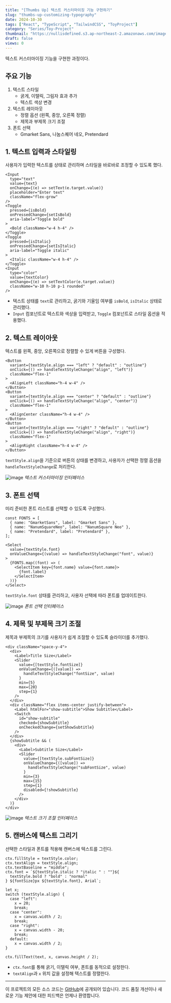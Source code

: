 ```yaml
---
title: "[Thumbs Up] 텍스트 커스터마이징 기능 구현하기"
slug: "thumbs-up-customizing-typography"
date: 2024-10-30
tags: ["React", "TypeScript", "TailwindCSS", "ToyProject"]
category: "Series/Toy-Project"
thumbnail: "https://nullisdefined.s3.ap-northeast-2.amazonaws.com/images/a32305c4997a041b5d69663a3a99fe2c.png"
draft: false
views: 0
---
```

텍스트 커스터마이징 기능을 구현한 과정이다.

## 주요 기능
1. 텍스트 스타일
	- 굵게, 이탤릭, 그림자 효과 추가
	- 텍스트 색상 변경
2. 텍스트 레이아웃
	- 정렬 옵션 (왼쪽, 중앙, 오른쪽 정렬)
	- 제목과 부제목 크기 조절
3. 폰트 선택
	- Gmarket Sans, 나눔스퀘어 네오, Pretendard

## 1. 텍스트 입력과 스타일링
사용자가 입력한 텍스트를 상태로 관리하며 스타일을 바로바로 조정할 수 있도록 했다.

```tsx
<Input
  type="text"
  value={text}
  onChange={(e) => setText(e.target.value)}
  placeholder="Enter text"
  className="flex-grow"
/>
<Toggle
  pressed={isBold}
  onPressedChange={setIsBold}
  aria-label="Toggle bold"
>
  <Bold className="w-4 h-4" />
</Toggle>
<Toggle
  pressed={isItalic}
  onPressedChange={setIsItalic}
  aria-label="Toggle italic"
>
  <Italic className="w-4 h-4" />
</Toggle>
<Input
  type="color"
  value={textColor}
  onChange={(e) => setTextColor(e.target.value)}
  className="w-10 h-10 p-1 rounded"
/>
```

- 텍스트 상태를 `text`로 관리하고, 굵기와 기울임 여부를 `isBold`, `isItalic` 상태로 관리했다.
- `Input` 컴포넌트로 텍스트와 색상을 입력받고, `Toggle` 컴포넌트로 스타일 옵션을 적용했다.

## 2. 텍스트 레이아웃
텍스트를 왼쪽, 중앙, 오른쪽으로 정렬할 수 있게 버튼을 구성했다.

```tsx
<Button
  variant={textStyle.align === "left" ? "default" : "outline"}
  onClick={() => handleTextStyleChange("align", "left")}
  className="flex-1"
>
  <AlignLeft className="h-4 w-4" />
</Button>
<Button
  variant={textStyle.align === "center" ? "default" : "outline"}
  onClick={() => handleTextStyleChange("align", "center")}
  className="flex-1"
>
  <AlignCenter className="h-4 w-4" />
</Button>
<Button
  variant={textStyle.align === "right" ? "default" : "outline"}
  onClick={() => handleTextStyleChange("align", "right")}
  className="flex-1"
>
  <AlignRight className="h-4 w-4" />
</Button>
```

`textStyle.align`을 기준으로 버튼의 상태를 변경하고, 사용자가 선택한 정렬 옵션을 `handleTextStyleChange`로 처리한다.

![image](https://nullisdefined.s3.ap-northeast-2.amazonaws.com/images/a32305c4997a041b5d69663a3a99fe2c.png)
*텍스트 커스터마이징 인터페이스*

## 3. 폰트 선택
미리 준비한 폰트 리스트를 선택할 수 있도록 구성했다.

```tsx
const FONTS = [
  { name: "GmarketSans", label: "Gmarket Sans" },
  { name: "NanumSquareNeo", label: "NanumSquare Neo" },
  { name: "Pretendard", label: "Pretendard" },
];

<Select
  value={textStyle.font}
  onValueChange={(value) => handleTextStyleChange("font", value)}
>
  {FONTS.map((font) => (
    <SelectItem key={font.name} value={font.name}>
      {font.label}
    </SelectItem>
  ))}
</Select>
```

`textStyle.font` 상태를 관리하고, 사용자 선택에 따라 폰트를 업데이트한다.

![image](https://nullisdefined.s3.ap-northeast-2.amazonaws.com/images/470e9cd56cfcc8ead89bb1efa176351b.png)
*폰트 선택 인터페이스*

## 4. 제목 및 부제목 크기 조절
제목과 부제목의 크기를 사용자가 쉽게 조절할 수 있도록 슬라이더를 추가했다.

```tsx
<div className="space-y-4">
  <div>
    <Label>Title Size</Label>
    <Slider
      value={[textStyle.fontSize]}
      onValueChange={([value]) =>
        handleTextStyleChange("fontSize", value)
      }
      min={5}
      max={20}
      step={1}
    />
  </div>
  <div className="flex items-center justify-between">
    <Label htmlFor="show-subtitle">Show Subtitle</Label>
    <Switch
      id="show-subtitle"
      checked={showSubtitle}
      onCheckedChange={setShowSubtitle}
    />
  </div>
  {showSubtitle && (
    <div>
      <Label>Subtitle Size</Label>
      <Slider
        value={[textStyle.subFontSize]}
        onValueChange={([value]) =>
          handleTextStyleChange("subFontSize", value)
        }
        min={3}
        max={15}
        step={1}
        disabled={!showSubtitle}
      />
    </div>
  )}
</div>
```

![image](https://nullisdefined.s3.ap-northeast-2.amazonaws.com/images/27defd81d37ed144d844d1c9c21ff247.png)
*텍스트 크기 조절 인터페이스*

## 5. 캔버스에 텍스트 그리기
선택한 스타일과 폰트를 적용해 캔버스에 텍스트를 그린다.

```tsx
ctx.fillStyle = textStyle.color;
ctx.textAlign = textStyle.align;
ctx.textBaseline = "middle";
ctx.font = `${textStyle.italic ? "italic " : ""}${
  textStyle.bold ? "bold" : "normal"
} ${fontSize}px ${textStyle.font}, Arial`;

let x;
switch (textStyle.align) {
  case "left":
    x = 20;
    break;
  case "center":
    x = canvas.width / 2;
    break;
  case "right":
    x = canvas.width - 20;
    break;
  default:
    x = canvas.width / 2;
}

ctx.fillText(text, x, canvas.height / 2);
```

- `ctx.font`를 통해 굵기, 이탤릭 여부, 폰트를 동적으로 설정한다.
- `textAlign`과 `x` 위치 값을 설정해 텍스트를 정렬한다.

---
이 프로젝트의 모든 소스 코드는 [GitHub](https://github.com/nullisdefined/thumbs-up)에 공개되어 있습니다. 코드 품질 개선이나 새로운 기능 제안에 대한 피드백은 언제나 환영합니다.